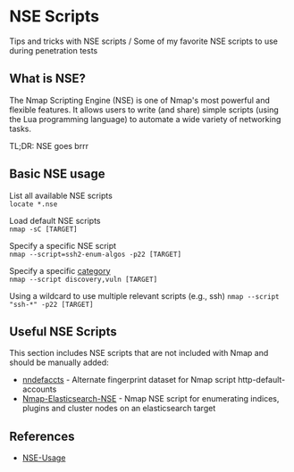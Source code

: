 # NSE Scripts

Tips and tricks with NSE scripts / Some of my favorite NSE scripts to use during penetration tests

## What is NSE? 

The Nmap Scripting Engine (NSE) is one of Nmap's most powerful and flexible features. It allows users to write (and share) simple scripts (using the Lua programming language) to automate a wide variety of networking tasks.

TL;DR: NSE goes brrr

## Basic NSE usage

List all available NSE scripts \
```locate *.nse```

Load default NSE scripts \
```nmap -sC [TARGET]```

Specify a specific NSE script \
```nmap --script=ssh2-enum-algos -p22 [TARGET]```

Specify a specific [category](https://nmap.org/book/nse-usage.html) \
```nmap --script discovery,vuln [TARGET]```

Using a wildcard to use multiple relevant scripts (e.g., ssh)
```nmap --script "ssh-*" -p22 [TARGET]```

## Useful NSE Scripts 

This section includes NSE scripts that are not included with Nmap and should be manually added:

* [nndefaccts](https://github.com/nnposter/nndefaccts) - Alternate fingerprint dataset for Nmap script http-default-accounts
* [Nmap-Elasticsearch-NSE](https://github.com/theMiddleBlue/nmap-elasticsearch-nse) - Nmap NSE script for enumerating indices, plugins and cluster nodes on an elasticsearch target

 ## References
 
 * [NSE-Usage](https://nmap.org/book/nse-usage.html)
